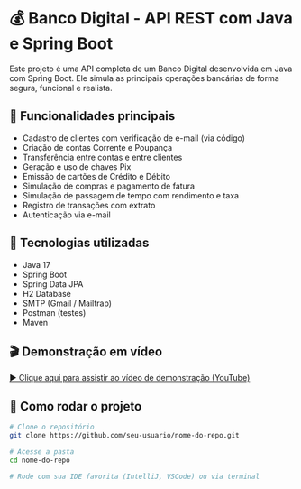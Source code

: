 # 💰 Banco Digital - API REST com Java e Spring Boot

Este projeto é uma API completa de um Banco Digital desenvolvida em Java com Spring Boot. Ele simula as principais operações bancárias de forma segura, funcional e realista.

## 🚀 Funcionalidades principais

- Cadastro de clientes com verificação de e-mail (via código)
- Criação de contas Corrente e Poupança
- Transferência entre contas e entre clientes
- Geração e uso de chaves Pix
- Emissão de cartões de Crédito e Débito
- Simulação de compras e pagamento de fatura
- Simulação de passagem de tempo com rendimento e taxa
- Registro de transações com extrato
- Autenticação via e-mail

## 🔧 Tecnologias utilizadas

- Java 17
- Spring Boot
- Spring Data JPA
- H2 Database
- SMTP (Gmail / Mailtrap)
- Postman (testes)
- Maven

## 🎬 Demonstração em vídeo

[▶️ Clique aqui para assistir ao vídeo de demonstração (YouTube)](https://www.youtube.com/watch?v=0Ry1UdmMTEc)

## 📂 Como rodar o projeto

```bash
# Clone o repositório
git clone https://github.com/seu-usuario/nome-do-repo.git

# Acesse a pasta
cd nome-do-repo

# Rode com sua IDE favorita (IntelliJ, VSCode) ou via terminal
